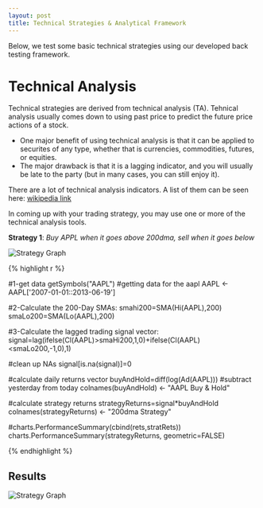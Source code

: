 ```yaml
---
layout: post
title: Technical Strategies & Analytical Framework
---
```


<div class="message">
  Below, we test some basic technical strategies using our developed back
  testing framework.
</div>

# Technical Analysis

Technical strategies are derived from technical analysis (TA). Tehnical
analysis usually comes down to using past price to predict the future price
actions of a stock. 

* One major benefit of using technical analysis is that it
  can be applied to securites of any type, whether that is currencies,
  commodities, futures, or equities. 
* The major drawback is that it is a lagging
  indicator, and you will usually be late to the party (but in many cases, you
  can still enjoy it).

There are a lot of technical analysis indicators. A list of them can be seen
here:
[wikipedia link](http://en.wikipedia.org/wiki/Technical_analysis#Charting_terms_and_indicators)

In coming up with your trading strategy, you may use one or more of the
technical analysis tools.

**Strategy 1**: _Buy APPL when it goes above 200dma, sell when it goes below_

![Strategy Graph]({{site.baseurl}}images/aapl_sma200.png)

{% highlight r %}

#1-get data
getSymbols("AAPL") #getting data for the aapl
AAPL <- AAPL['2007-01-01::2013-06-19']

#2-Calculate the 200-Day SMAs:
smahi200=SMA(Hi(AAPL),200)
smaLo200=SMA(Lo(AAPL),200)

#3-Calculate the lagged trading signal vector:
signal=lag(ifelse(Cl(AAPL)>smaHi200,1,0)+ifelse(Cl(AAPL)<smaLo200,-1,0),1)

#clean up NAs
signal[is.na(signal)]=0

#calculate daily returns vector
buyAndHold=diff(log(Ad(AAPL))) #subtract yesterday from today
colnames(buyAndHold) <- "AAPL Buy & Hold"

#calculate strategy returns
strategyReturns=signal*buyAndHold
colnames(strategyReturns) <- "200dma Strategy"

#charts.PerformanceSummary(cbind(rets,stratRets))
charts.PerformanceSummary(strategyReturns, geometric=FALSE)

{% endhighlight %}

## Results
![Strategy Graph]({{site.baseurl}}images/aapl_strategy1.png)
